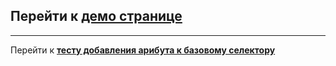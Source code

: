## Перейти к **[демо странице](https://neyasbltb88.github.io/css-in-json/app/)**

***

Перейти к **[тесту добавления арибута к базовому селектору](https://neyasbltb88.github.io/css-in-json/Tests/scope-selector/)**